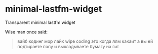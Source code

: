 # minimal-lastfm-widget
Transparent minimal lastfm widget

Wise man once said:

> вайб кодинг
мор лайк wipe coding
это когда ллм какаит а вы ей подтираете попу и выкладываете бумагу на гит

